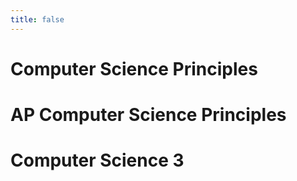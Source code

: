 ```yaml
---
title: false
---
```


# Computer Science Principles
# AP Computer Science Principles
# Computer Science 3
